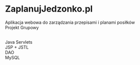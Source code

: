 # ZaplanujJedzonko.pl

Aplikacja webowa do zarządzania przepisami i planami posiłków <br>
Projekt Grupowy <br><br>

Java Servlets <br>
JSP + JSTL <br>
DAO<br>
MySQL
